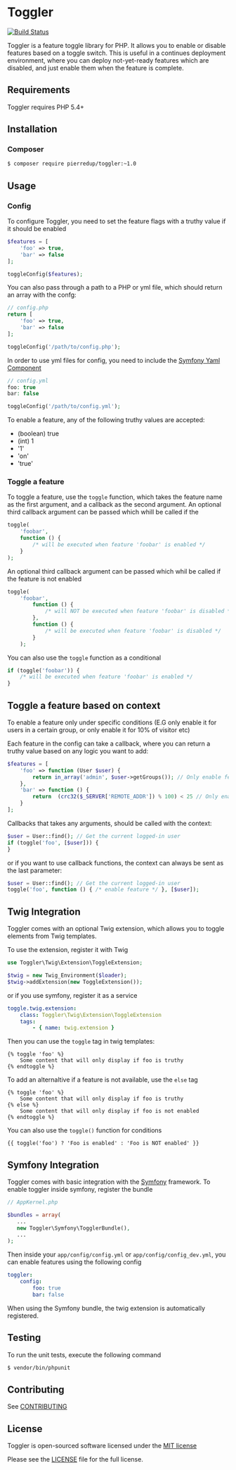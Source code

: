 # Toggler

[![Build Status](https://travis-ci.org/pierredup/toggler.svg)](https://travis-ci.org/pierredup/toggler)

Toggler is a feature toggle library for PHP. It allows you to enable or disable features based on a toggle switch.
This is useful in a continues deployment environment, where you can deploy not-yet-ready features which are disabled, and just enable them when the feature is complete.

## Requirements

Toggler requires PHP 5.4+

## Installation

### Composer

``` bash
$ composer require pierredup/toggler:~1.0
```

## Usage

### Config

To configure Toggler, you need to set the feature flags with a truthy value if it should be enabled

``` php
$features = [
    'foo' => true,
    'bar' => false
];

toggleConfig($features);
```

You can also pass through a path to a PHP or yml file, which should return an array with the confg:

``` php
// config.php
return [
    'foo' => true,
    'bar' => false
];
```

``` php
toggleConfig('/path/to/config.php');
```

In order to use yml files for config, you need to include the [Symfony Yaml Component](http://symfony.com/doc/current/components/yaml/index.html)


``` php
// config.yml
foo: true
bar: false
```

``` php
toggleConfig('/path/to/config.yml');
```

To enable a feature, any of the following truthy values are accepted:

* (boolean) true
* (int) 1
* '1'
* 'on'
* 'true'

### Toggle a feature

To toggle a feature, use the `toggle` function, which takes the feature name as the first argument, and a callback as the second argument.
An optional third callback argument can be passed which whill be called if the

``` php
toggle(
    'foobar',
    function () {
        /* will be executed when feature 'foobar' is enabled */
    }
);
```

An optional third callback argument can be passed which whil be called if the feature is not enabled

``` php
toggle(
    'foobar',
        function () {
            /* will NOT be executed when feature 'foobar' is disabled */
        },
        function () {
            /* will be executed when feature 'foobar' is disabled */
        }
    );
```

You can also use the `toggle` function as a conditional

``` php
if (toggle('foobar')) {
    /* will be executed when feature 'foobar' is enabled */
}
```

## Toggle a feature based on context

To enable a feature only under specific conditions (E.G only enable it for users in a certain group, or only enable it for 10% of visitor etc)

Each feature in the config can take a callback, where you can return a truthy value based on any logic you want to add:

``` php
$features = [
    'foo' => function (User $user) {
        return in_array('admin', $user->getGroups()); // Only enable features for users in the 'admin' group
    },
    'bar' => function () {
        return  (crc32($_SERVER['REMOTE_ADDR']) % 100) < 25 // Only enable this features for about 25% of visitors
    }
];
```

Callbacks that takes any arguments, should be called with the context:

``` php
$user = User::find(); // Get the current logged-in user
if (toggle('foo', [$user])) {
}
```

or if you want to use callback functions, the context can always be sent as the last parameter:

``` php
$user = User::find(); // Get the current logged-in user
toggle('foo', function () { /* enable feature */ }, [$user]);
```

## Twig Integration

Toggler comes with an optional Twig extension, which allows you to toggle elements from Twig templates.

To use the extension, register it with Twig

``` php
use Toggler\Twig\Extension\ToggleExtension;

$twig = new Twig_Environment($loader);
$twig->addExtension(new ToggleExtension());
```

or if you use symfony, register it as a service

``` yaml
toggle.twig.extension:
    class: Toggler\Twig\Extension\ToggleExtension
    tags:
        - { name: twig.extension }
```

Then you can use the `toggle` tag in twig templates:

``` twig
{% toggle 'foo' %}
    Some content that will only display if foo is truthy
{% endtoggle %}
```

To add an alternaltive if a feature is not available, use the `else` tag

``` twig
{% toggle 'foo' %}
    Some content that will only display if foo is truthy
{% else %}
    Some content that will only display if foo is not enabled
{% endtoggle %}
```

You can also use the `toggle()` function for conditions

``` twig
{{ toggle('foo') ? 'Foo is enabled' : 'Foo is NOT enabled' }}
```

## Symfony Integration

Toggler comes with basic integration with the [Symfony](http://symfony.com/) framework.
To enable toggler inside symfony, register the bundle

``` php
// AppKernel.php

$bundles = array(
   ...
   new Toggler\Symfony\TogglerBundle(),
   ...
);
```

Then inside your `app/config/config.yml` or `app/config/config_dev.yml`, you can enable features using the following config

``` yaml
toggler:
    config:
        foo: true
        bar: false
```

When using the Symfony bundle, the twig extension is automatically registered.

## Testing

To run the unit tests, execute the following command

``` bash
$ vendor/bin/phpunit
```

## Contributing

See [CONTRIBUTING](https://github.com/pierredup/toggler/blob/master/CONTRIBUTING.md)

## License

Toggler is open-sourced software licensed under the [MIT license](http://opensource.org/licenses/MIT)

Please see the [LICENSE](LICENSE) file for the full license.
